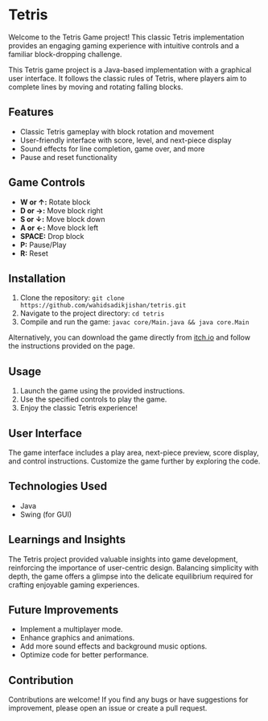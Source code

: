 # Tetris

Welcome to the Tetris Game project! This classic Tetris implementation provides an engaging gaming experience with intuitive controls and a familiar block-dropping challenge.

This Tetris game project is a Java-based implementation with a graphical user interface. It follows the classic rules of Tetris, where players aim to complete lines by moving and rotating falling blocks.

## Features
- Classic Tetris gameplay with block rotation and movement
- User-friendly interface with score, level, and next-piece display
- Sound effects for line completion, game over, and more
- Pause and reset functionality

## Game Controls
- **W or ↑:** Rotate block
- **D or →:** Move block right
- **S or ↓:** Move block down
- **A or ←:** Move block left
- **SPACE:** Drop block
- **P:** Pause/Play
- **R:** Reset

## Installation
1. Clone the repository: `git clone https://github.com/wahidsadikjishan/tetris.git`
2. Navigate to the project directory: `cd tetris`
3. Compile and run the game: `javac core/Main.java && java core.Main`

Alternatively, you can download the game directly from [itch.io](https://wahidsadikjishan.itch.io/tetris) and follow the instructions provided on the page.

## Usage
1. Launch the game using the provided instructions.
2. Use the specified controls to play the game.
3. Enjoy the classic Tetris experience!

## User Interface
The game interface includes a play area, next-piece preview, score display, and control instructions. Customize the game further by exploring the code.

## Technologies Used
- Java
- Swing (for GUI)

## Learnings and Insights
The Tetris project provided valuable insights into game development, reinforcing the importance of user-centric design. Balancing simplicity with depth, the game offers a glimpse into the delicate equilibrium required for crafting enjoyable gaming experiences.

## Future Improvements
- Implement a multiplayer mode.
- Enhance graphics and animations.
- Add more sound effects and background music options.
- Optimize code for better performance.

## Contribution
Contributions are welcome! If you find any bugs or have suggestions for improvement, please open an issue or create a pull request.
